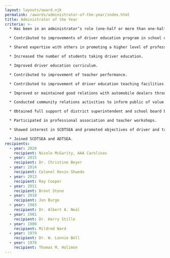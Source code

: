 ```yaml
---
layout: layouts/award.njk
permalink: /awards/administrator-of-the-year/index.html
title: Administrator of the Year
criteria: >-
  * Has been in an administrator’s role (one-half or more than one-half of time in administration) for at least two years.

  * Contributed to improvements of driver education program in school district or state-wide.

  * Shared expertise with others in promoting a higher level of professionalism.

  * Increased the number of students taking driver education.

  * Improved driver education curriculum.

  * Contributed to improvement of teacher performance.

  * Contributed to improvement of driver education teaching facilities.

  * Improved or maintained good relations with automobile dealers through control of driver education automobiles.

  * Conducted community relations activities to inform public of value of driver education.

  * Obtained full support of district superintendent and school board by development of a quality program.

  * Participated in professional association and teacher workshops.

  * Showed interest in SCDTSEA and promoted objectives of driver and traffic safety education.

  * Joined SCDTSEA and ADTSEA.
recipients:
  - year: 2020
    recipient: Nicole McGarity, AAA Carolinas
  - year: 2015
    recipient: Dr. Christine Beyer
  - year: 2014
    recipient: Colonel Kevin Shwedo
  - year: 2013
    recipient: Ray Cooper
  - year: 2011
    recipient: Brent Stone
  - year: 2010
    recipient: Jon Burge
  - year: 1983
    recipient: Dr. Albert A. Neal
  - year: 1981
    recipient: Dr. Harry Stille
  - year: 1980
    recipient: Mildred Ward
  - year: 1979
    recipient: Dr. W. Lonnie Bell
  - year: 1978
    recipient: Thomas M. Holimon
---
```

